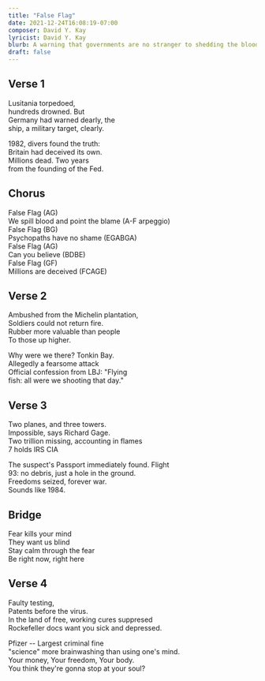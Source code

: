 ```yaml
---
title: "False Flag"
date: 2021-12-24T16:08:19-07:00
composer: David Y. Kay
lyricist: David Y. Kay
blurb: A warning that governments are no stranger to shedding the blood of their own people.
draft: false
---
```


## Verse 1

Lusitania torpedoed,   
hundreds drowned.  But  
Germany had warned dearly, the  
ship, a military target, clearly.  

1982, divers found the truth:  
Britain had deceived its own.   
Millions dead. Two years   
from the founding of the Fed.  

## Chorus

False Flag (AG)  
We spill blood and point the blame (A-F arpeggio)  
False Flag (BG)  
Psychopaths have no shame (EGABGA)  
False Flag (AG)  
Can you believe  (BDBE)  
False Flag (GF)  
Millions are deceived (FCAGE)  

## Verse 2

Ambushed from the Michelin plantation,  
Soldiers could not return fire.  
Rubber more valuable than people  
To those up higher.  

Why were we there? Tonkin Bay.  
Allegedly a fearsome attack  
Official confession from LBJ: "Flying   
fish: all were we shooting that day."  

## Verse 3

Two planes, and three towers.   
Impossible, says Richard Gage.  
Two trillion missing, accounting in flames  
7 holds IRS CIA  

The suspect's Passport immediately found. Flight   
93: no debris, just a hole in the ground.  
Freedoms seized, forever war.  
Sounds like 1984.  

## Bridge

Fear kills your mind  
They want us blind  
Stay calm through the fear  
Be right now, right here  

## Verse 4

Faulty testing,  
Patents before the virus.  
In the land of free, working cures suppresed  
Rockefeller docs want you sick and depressed.  

Pfizer -- Largest criminal fine  
"science" more brainwashing than using one's mind.  
Your money, Your freedom, Your body.  
You think they're gonna stop at your soul?  
